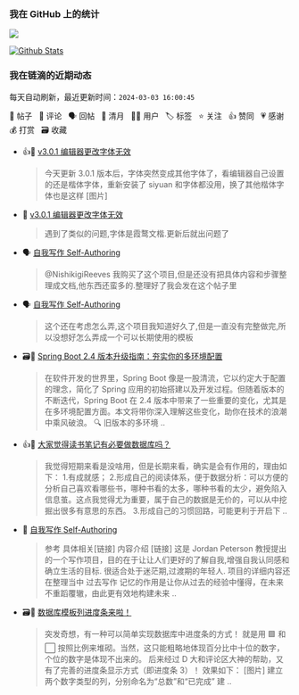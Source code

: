 ### 我在 GitHub 上的统计

<a title="Hits" target="_blank" href="https://github.com/Crowds21/Crowds21"><img src="https://hits.b3log.org/crowds21/crowds21.svg"></a>

[![Github Stats](https://github-readme-stats.vercel.app/api?username=crowds21&theme=tokyonight&show_icons=true)](https://github.com/crowds21)

<!--events start -->

### 我在链滴的近期动态

每天自动刷新，最近更新时间：`2024-03-03 16:00:45`

📝 帖子 &nbsp; 💬 评论 &nbsp; 🗣 回帖 &nbsp; 🌙 清月 &nbsp; 👨‍💻 用户 &nbsp; 🏷️ 标签 &nbsp; ⭐️ 关注 &nbsp; 👍 赞同 &nbsp; 💗 感谢 &nbsp; 💰 打赏 &nbsp; 🗃 收藏

* 👍📝 [v3.0.1 编辑器更改字体无效](https://ld246.com/article/1709001679757)

  > 今天更新 3.0.1 版本后，字体突然变成其他字体了，看编辑器自己设置的还是楷体字体，重新安装了 siyuan 和字体都没用，换了其他楷体字体也是这样 [图片]
* 💬 [v3.0.1 编辑器更改字体无效](https://ld246.com/article/1709001679757/comment/1709020419089#comments)

  > 遇到了类似的问题,字体是霞鹜文楷.更新后就出问题了
* 🗣 [自我写作 Self-Authoring](https://ld246.com/article/1708866599421/comment/1708871258406#comments)

  > @NishikigiReeves 我购买了这个项目,但是还没有把具体内容和步骤整理成文档,他东西还蛮多的.整理好了我会发在这个帖子里
* 🗣 [自我写作 Self-Authoring](https://ld246.com/article/1708866599421/comment/1708871258406#comments)

  > 这个还在考虑怎么弄,这个项目我知道好久了,但是一直没有完整做完,所以没想好怎么弄成一个可以长期使用的模板
* 🗃📝 [Spring Boot 2.4 版本升级指南：夯实你的多环境配置](https://ld246.com/article/1708868140176)

  > 在软件开发的世界里，Spring Boot 像是一股清流，它以约定大于配置的理念，简化了 Spring 应用的初始搭建以及开发过程。但随着版本的不断迭代，Spring Boot 在 2.4 版本中带来了一些重要的变化，尤其是在多环境配置方面。本文将带你深入理解这些变化，助你在技术的浪潮中乘风破浪。 🔍 旧版本的多环境 ..
* 👍💬 [大家觉得读书笔记有必要做数据库吗？](https://ld246.com/article/1708704028472/comment/1708746560141#comments)

  > 我觉得短期来看是没啥用，但是长期来看，确实是会有作用的，理由如下： 1.有成就感； 2.形成自己的阅读体系，便于数据分析：可以方便的分析自己喜欢看哪些书，哪种书看的太多，哪种书看的太少，避免陷入信息茧。这点我觉得尤为重要，属于自己的数据是无价的，可以从中挖掘出很多有意思的东西。 3.形成自己的习惯回路，可能更利于开启下 ..
* 📝 [自我写作 Self-Authoring](https://ld246.com/article/1708866599421)

  > 参考 具体相关[链接] 内容介绍 [链接] 这是 Jordan Peterson 教授提出的一个写作项目，目的在于让让人们更好的了解自我,增强自我认同感和确立生活的目标. 很适合处于迷茫期,过渡期的年轻人. 项目的详细内容还在整理当中 过去写作 记忆的作用是让你从过去的经验中懂得，在未来不重蹈覆辙，由此更有效地构建未来 ..
* 🗃📝 [数据库模板列进度条来啦！](https://ld246.com/article/1708829169284)

  > 突发奇想，有一种可以简单实现数据库中进度条的方式！ 就是用 🟩 和 ⬜ 按照比例来堆砌。当然，这只能粗略地体现百分比中十位的数字，个位的数字是体现不出来的。 后来经过 D 大和评论区大神的帮助，又有了完善的进度条显示方式（即进度条 3）！ 效果如下： [图片] 建立两个数字类型的列，分别命名为“总数”和“已完成” 建 ..


<!--events end -->
